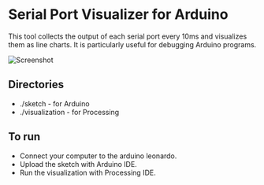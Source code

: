 # Serial Port Visualizer for Arduino

This tool collects the output of each serial port every 10ms and visualizes them as line charts. It is particularly useful for debugging Arduino programs.

![Screenshot](http://i.imgur.com/03OMAnO.png)

## Directories
* ./sketch - for Arduino
* ./visualization - for Processing

## To run
* Connect your computer to the arduino leonardo.
* Upload the sketch with Arduino IDE.
* Run the visualization with Processing IDE.
